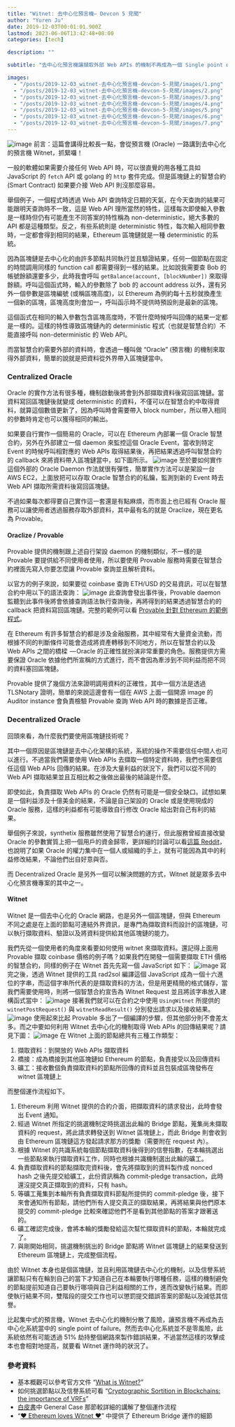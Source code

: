 ```yaml
---
title: "Witnet: 去中心化預言機— Devcon 5 見聞"
author: "Yuren Ju"
date: 2019-12-03T00:01:01.900Z
lastmod: 2023-06-06T13:42:48+08:00
categories: [tech]

description: ""

subtitle: "去中心化預言機讓擷取外部 Web APIs 的機制不再成為一個 Single point of failure，本篇介紹的為其中一個 Decentralized Oracle — Witnet"

images:
  - "/posts/2019-12-03_witnet-去中心化預言機-devcon-5-見聞/images/1.png"
  - "/posts/2019-12-03_witnet-去中心化預言機-devcon-5-見聞/images/2.png"
  - "/posts/2019-12-03_witnet-去中心化預言機-devcon-5-見聞/images/3.png"
  - "/posts/2019-12-03_witnet-去中心化預言機-devcon-5-見聞/images/4.png"
  - "/posts/2019-12-03_witnet-去中心化預言機-devcon-5-見聞/images/5.png"
  - "/posts/2019-12-03_witnet-去中心化預言機-devcon-5-見聞/images/6.png"
  - "/posts/2019-12-03_witnet-去中心化預言機-devcon-5-見聞/images/7.png"
---
```


![image](/posts/2019-12-03_witnet-去中心化預言機-devcon-5-見聞/images/1.png#layoutTextWidth)
前言：這篇會講得比較長一點，會從預言機 (Oracle) 一路講到去中心化的預言機 Witnet，抓緊囉！

一般的軟體如果需要介接任何 Web API 時，可以很直覺的用各種工具如 JavaScript 的 `fetch` API 或 golang 的 `http` 套件完成。但是區塊鏈上的智慧合約 (Smart Contract) 如果要介接 Web API 則沒那麼容易。

舉個例子，一個程式時透過 Web API 查詢特定日期的天氣，在今天查詢的結果可能跟明天查詢時不一致，這是 Web API 理所當然的特性，這樣每次即使輸入參數是一樣時但仍有可能產生不同答案的特性稱為 non-deterministic，絕大多數的 API 都是這種類型。反之，有些系統則是 deterministic 特性，每次輸入相同參數時，一定都會得到相同的結果，Ethereum 區塊鏈就是一種 deterministic 的系統。

因為區塊鏈是去中心化的由許多節點共同執行並且驗證結果，任何一個節點在固定的時間調用同樣的 function call 都需要得到一樣的結果。比如說我需要查 Bob 的帳號餘額還要多少，此時我會呼叫 `getBalance(account, [blockNumber])` 來取得餘額。呼叫這個函式時，輸入的參數除了 bob 的 account address 以外，還有另外一個參數是區塊編號 (或稱區塊高度)，以 Ethereum 為例約每十五秒就換產生一個新的區塊，區塊高度則會加一，呼叫函示時不提供時預設則是最新的區塊。

這個函式在相同的輸入參數包含區塊高度時，不管什麼時候呼叫回傳的結果一定都是一樣的。這樣的特性導致區塊鏈內的 deterministic 程式（也就是智慧合約）不能直接呼叫 non-deterministic 的 Web API。

而當智慧合約需要外部的資料時，會透過一種叫做 “Oracle” (預言機) 的機制來取得外部資料，簡單的說就是把資料從外界帶入區塊鏈當中。

### Centralized Oracle

Oracle 的實作方法有很多種，機制啟動後將會到外部擷取資料後寫回區塊鏈。當資料寫回區塊鏈後就變成 deterministic 的資料，不僅可以在智慧合約中取得資料，就算這個數值更新了，因為呼叫時會需要帶入 block number，所以帶入相同的參數時肯定也可以獲得相同的輸出。

如果要自行實作一個簡易的 Oracle，可以在 Ethereum 內部署一個 Oracle 智慧合約，另外在外部建立一個 daemon 來監控這個 Oracle Event，當收到特定 Event 的時候呼叫相對應的 Web APIs 取得結果後，再把結果透過呼叫智慧合約的 callback 來將資料帶入區塊鏈當中，如下圖所示。
![image](/posts/2019-12-03_witnet-去中心化預言機-devcon-5-見聞/images/2.png#layoutTextWidth)
至於要如何實作這個外部的 Oracle Daemon 作法就很有彈性，簡單實作方法可以是架設一台 AWS EC2，上面放把可以存取 Oracle 智慧合約的私鑰，監測到新的 Event 時去 Web API 擷取所需資料後寫回區塊鏈。

不過如果每次都得要自己實作這一套還是有點麻煩，而市面上也已經有 Oracle 服務可以讓使用者透過服務存取外部資料，其中最有名的就是 Oraclize，現在更名為 Provable。

#### Oraclize / Provable

Provable 提供的機制跟上述自行架設 daemon 的機制類似，不一樣的是 Provable 要提供給不同使用者使用，所以要使用 Provable 服務時需要在智慧合約裡面先寫入你要怎麼讓 Provable 查詢並且解析資料。

以官方的例子來說，如果要從 coinbase 查詢 ETH/USD 的交易資訊，可以在智慧合約中用以下的語法查詢：
![image](/posts/2019-12-03_witnet-去中心化預言機-devcon-5-見聞/images/3.png#layoutTextWidth)
此查詢會發出事件後，Provable daemon 監聽到此事件後將會依據查詢語法執行查詢後，再將得到的結果透過智慧合約的 callback 把資料寫回區塊鏈。完整的範例可以看 [Provable 針對 Ethereum 的範例程式](https://docs.provable.xyz/#ethereum-quick-start)。

在 Ethereum 有許多智慧合約都是涉及金融服務，其中經常有大量資金流動，而根據不同的判斷條件可能會造成將資產轉移到不同地方，所以在智慧合約以及 Web APIs 之間的橋樑  — Oracle 的正確性就扮演非常重要的角色。服務提供方需要保證 Oracle 依據他們所宣稱的方式進行，而不會因為牽涉到不同利益而把不同的資料塞回區塊鏈。

Provable 提供了幾個方法來證明調用資料的正確性，其中一個方法是透過 TLSNotary 證明，簡單的來說這邊會有一個在 AWS 上面一個開源 image 的 Auditor instance 會負責檢驗 Provable 查詢 Web API 時的數據是否正確。

### Decentralized Oracle

回頭來看，為什麼我們要使用區塊鏈技術呢？

其中一個原因是區塊鏈是去中心化架構的系統，系統的操作不需要信任中間人也可以進行。不過當我們需要使用 Web APIs 去擷取一個特定資料時，我們也需要信任這個 Web APIs 回傳的結果。在涉及大量利益的狀況下，我們可以從不同的 Web API 擷取結果並且互相比較之後做出最後的結論是什麼。

即使如此，負責擷取 Web APIs 的 Oracle 仍然有可能是一個安全缺口。試想如果是一個利益涉及十億美金的結果，不論是自己架設的 Oracle 或是使用現成的 Oracle 服務，這樣的利益都有可能導致自行修改 Oracle 給出對自己有利的結果。

舉個例子來說，synthetix 服務雖然使用了智慧合約運行，但此服務曾經直接改變 Oracle 的參數實質上把一個用戶的資金歸零，更詳細的討論可以看[這篇 Reddit](https://www.reddit.com/r/ethereum/comments/d4edxm/the_synthetix_dapp_deleted_my_balance/)，也說明了如果 Oracle 的權力集中在一個人或組織的手上，就有可能因為其中的利益修改結果，不論他們出自好意與否。

而 Decentralized Oracle 是另外一個可以解決問題的方式，Witnet 就是眾多去中心化預言機專案的其中之一。

#### Witnet

Witnet 是一個去中心化的 Oracle 網路，也是另外一個區塊鏈，但與 Ethereum 不同之處是在上面的節點可連結外界資訊，是專門為擷取資料而設計的區塊鏈，可以執行擷取資料、驗證以及將資料提供給其他區塊鏈的能力。

我們先從一個使用者的角度來看要如何使用 witnet 來擷取資料。還記得上面用 Provable 擷取 coinbase 價格的例子嗎？如果我們在開發一個需要擷取 ETH 價格的智慧合約，同樣的例子在 Witnet 首先先寫一個 JavaScript 如下：
![image](/posts/2019-12-03_witnet-去中心化預言機-devcon-5-見聞/images/4.png#layoutTextWidth)
寫完之後，透過 Witnet 提供的工具 rad2sol 編譯這個 JavaScript 成為一個十六進位的字串，而這個字串所代表的是擷取資料的方法，但是用更精簡的格式儲存，當我們需要使用時，則將一個智慧合約宣告為 Witnet Request 並且將該字串放入建構函式當中：
![image](/posts/2019-12-03_witnet-去中心化預言機-devcon-5-見聞/images/5.png#layoutTextWidth)
接著我們就可以在合約之中使用 `UsingWitnet` 所提供的 `witnetPostRequest()` 與 `witnetReadResult()` 分別發出請求以及接收結果。
![image](/posts/2019-12-03_witnet-去中心化預言機-devcon-5-見聞/images/6.png#layoutTextWidth)
使用起來比起 Provable 多出了一個編譯的步驟，但其他部分則不會差太多。而之中要如何利用 Witnet 去中心化的機制取得 Web APIs 的回傳結果呢？請見下圖：
![image](/posts/2019-12-03_witnet-去中心化預言機-devcon-5-見聞/images/7.png#layoutTextWidth)
在 Witnet 上面的節點總共有三種工作類型：

1.  擷取資料：到開放的 Web APIs 擷取資料
2.  橋接：成為橋接到其他區塊鏈如 Ethereum 的節點，負責接受以及回傳資料
3.  礦工：接收數個負責擷取資料的節點所回傳的資料並且包裝成區塊發佈在 witnet 區塊鏈上

而整個運作流程如下。

1.  Ethereum 利用 Witnet 提供的合約介面，把擷取資料的請求發出，此時會發出 Event 通知。
2.  經過 Witnet 所指定的挑選機制定時挑選出此輪的 Bridge 節點，蒐集尚未擷取資料的 request，將此請求轉發送到 Witnet 區塊鏈上，而此 Bridge 則會收到由 Ethereum 區塊鏈這方發起請求那方的獎勵（需要附在 request 內）。
3.  根據 Witnet 的共識系統每個節點擷取資料後得到的信譽指數，在本輪挑選出一些節點來執行擷取資料工作，同時也根據共識機制選出此輪的礦工。
4.  負責擷取資料的節點擷取完資料後，會先將擷取到的資料製作成 nonced hash 之後先提交給礦工，此份資訊稱為 commit-pledge transaction，此時還沒提交真正擷取到的資料，只有 hash。
5.  等礦工蒐集到本輪所有負責擷取資料節點所提供的 commit-pledge 後，接下來會通知所有節點，請他們所有人提交真正的擷取結果，再將結果與他們原本提交的 commit-pledge 比較來確認他們不是看到其他節點的答案才跟著送的。
6.  礦工確認完成後，會將本輪的獎勵發給這次幫忙擷取資料的節點，本輪就完成了。
7.  與剛開始相同，挑選機制挑出的 Bridge 節點將 Witnet 區塊鏈上的結果發送到 Ethereum 區塊鏈上，完成整個流程。

由於 Witnet 本身也是個區塊鏈，並且利用區塊鏈去中心化的機制，以及信譽系統讓節點只有在輪到自己的當下才知道自己在本輪要執行哪種任務，這樣的機制避免的節點提前知道自己要執行哪項與自己利益相關的工作，進而改變執行結果。而即使執行結果不同，雙階段的提交工作也可以懲罰提交錯誤答案的節點以及減低其信譽。

比起集中式的預言機，Witnet 去中心化的機制分散了風險，讓預言機不再成為去中心化系統當中的 single point of failure。然而去中心化系統並不是零風險，此系統依然有可能透過 51% 劫持整個網路來製作錯誤結果，不過當然這樣的攻擊成本也會相對地提高，就要看 Witnet 運作時的狀況了。

### 參考資料

- 基本概觀可以參考官方文件 “[What is Witnet?](https://witnet.io/about)”
- 如何挑選節點以及信譽系統可看 “[Cryptographic Sortition in Blockchains: the importance of VRFs](https://medium.com/witnet/cryptographic-sortition-in-blockchains-the-importance-of-vrfs-ad5c20a4e018)”
- [白皮書](https://witnet.io/witnet-whitepaper.pdf)中 General Case 那節較詳細的講解了整個運作流程
- “[❤ Ethereum loves Witnet ❤](https://medium.com/witnet/ethereum-loves-witnet-9a3fd21e6f5c)” 中提供了 Ethereum Bridge 運作的細節
